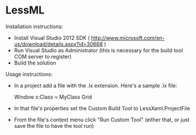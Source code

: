 LessML
======
Installation instructions:

* Install Visual Studio 2012 SDK ( http://www.microsoft.com/en-us/download/details.aspx?id=30668 )
* Run Visual Studio as Administrator (this is necessary for the build tool COM server to register)
* Build the solution

Usage instructions:
* In a project add a file with the .lx extension. Here's a sample .lx file:
	
	Window
		x:Class = MyClass
		Grid

* In that file's properties set the Custom Build Tool to LessXaml.ProjectFile
* From the file's context menu click "Run Custom Tool" (either that, or just save the file to have the tool run)
